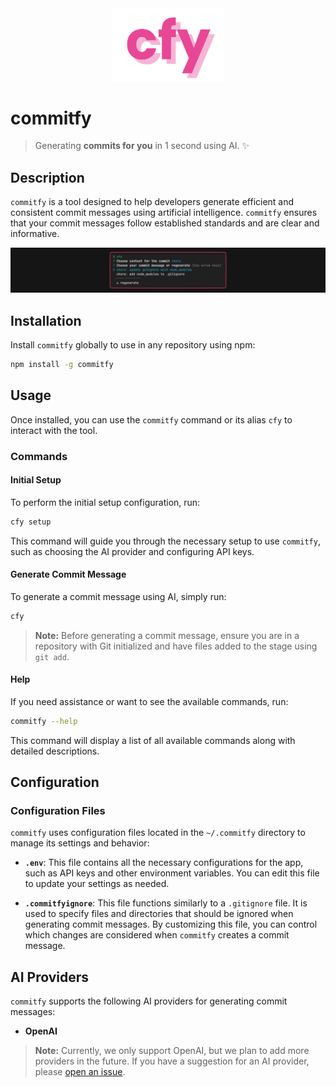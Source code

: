 <div align="center">
  <img src=".github/logo.png" alt="commitfy" width="180"/>
</div>

# commitfy

> Generating **commits for you** in 1 second using AI. ✨

## Description

`commitfy` is a tool designed to help developers generate efficient and consistent commit messages using artificial intelligence. `commitfy` ensures that your commit messages follow established standards and are clear and informative.

![Commitfy Example](.github/cfy-example.png)

## Installation

Install `commitfy` globally to use in any repository using npm:

```bash
npm install -g commitfy
```

## Usage

Once installed, you can use the `commitfy` command or its alias `cfy` to interact with the tool.

### Commands

#### Initial Setup

To perform the initial setup configuration, run:

```bash
cfy setup
```

This command will guide you through the necessary setup to use `commitfy`, such as choosing the AI provider and configuring API keys.

#### Generate Commit Message

To generate a commit message using AI, simply run:

```bash
cfy
```

> **Note:** Before generating a commit message, ensure you are in a repository with Git initialized and have files added to the stage using `git add`.

#### Help

If you need assistance or want to see the available commands, run:

```bash
commitfy --help
```

This command will display a list of all available commands along with detailed descriptions.

## Configuration

### Configuration Files

`commitfy` uses configuration files located in the `~/.commitfy` directory to manage its settings and behavior:

- **`.env`**: This file contains all the necessary configurations for the app, such as API keys and other environment variables. You can edit this file to update your settings as needed.
  
- **`.commitfyignore`**: This file functions similarly to a `.gitignore` file. It is used to specify files and directories that should be ignored when generating commit messages. By customizing this file, you can control which changes are considered when `commitfy` creates a commit message.

## AI Providers

`commitfy` supports the following AI providers for generating commit messages:

- **OpenAI**

> **Note:** Currently, we only support OpenAI, but we plan to add more providers in the future. If you have a suggestion for an AI provider, please [open an issue](https://github.com/ribeirogab/commitfy/issues).
